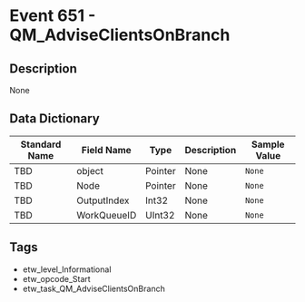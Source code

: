 # Event 651 - QM_AdviseClientsOnBranch

## Description
None

## Data Dictionary
|Standard Name|Field Name|Type|Description|Sample Value|
|---|---|---|---|---|
|TBD|object|Pointer|None|`None`|
|TBD|Node|Pointer|None|`None`|
|TBD|OutputIndex|Int32|None|`None`|
|TBD|WorkQueueID|UInt32|None|`None`|

## Tags
* etw_level_Informational
* etw_opcode_Start
* etw_task_QM_AdviseClientsOnBranch